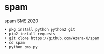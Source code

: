 # spam
spam SMS 2020
```
• pkg install python python2 git
• pip2 install requests
• git clone https://github.com/Azura-X/spam
• cd spam
• python sms.py
```
